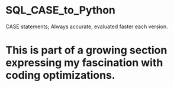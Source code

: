 # SQL_CASE_to_Python

CASE statements; Always accurate, evaluated faster each version.

# This is part of a growing section expressing my fascination with coding optimizations.

